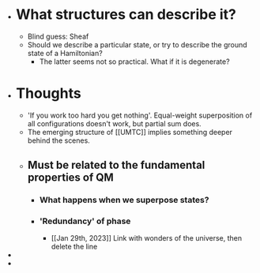 - # What structures can describe it?
	- Blind guess: Sheaf
	- Should we describe a particular state, or try to describe the ground state of a Hamiltonian?
		- The latter seems not so practical. What if it is degenerate?
- # Thoughts
	- 'If you work too hard you get nothing'. Equal-weight superposition of all configurations doesn't work, but partial sum does.
	- The emerging structure of [[UMTC]] implies something deeper behind the scenes.
	- ## Must be related to the fundamental properties of QM
		- ### What happens when we superpose states?
		- ### 'Redundancy' of phase
			- [[Jan 29th, 2023]] Link with wonders of the universe, then delete the line
-
-